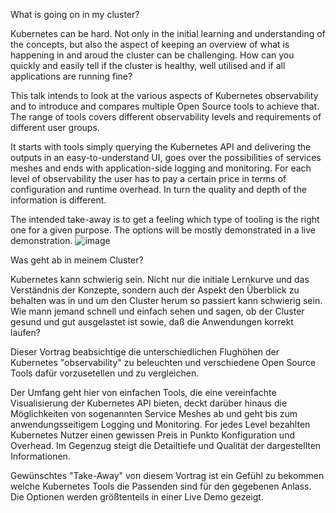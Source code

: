 What is going on in my cluster?

Kubernetes can be hard. Not only in the initial learning and understanding of the concepts, but also the aspect of keeping an overview of what is happening in and aroud the cluster can be challenging.
How can you quickly and easily tell if the cluster is healthy, well utilised and if all applications are running fine?

This talk intends to look at the various aspects of Kubernetes observability and to introduce and compares multiple Open Source tools to achieve that.
The range of tools covers different observability levels and requirements of different user groups.

It starts with tools simply querying the Kubernetes API and delivering the outputs in an easy-to-understand UI, goes over the possibilities of services meshes and ends with application-side logging and monitoring.
For each level of observability the user has to pay a certain price in terms of configuration and runtime overhead. In turn the quality and depth of the information is different.

The intended take-away is to get a feeling which type of tooling is the right one for a given purpose.
The options will be mostly demonstrated in a live demonstration.
![image](https://user-images.githubusercontent.com/11751587/111759122-91113880-889d-11eb-9166-7349f0cc32b2.png)

Was geht ab in meinem Cluster?

Kubernetes kann schwierig sein. Nicht nur die initiale Lernkurve und das Verständnis der Konzepte, sondern auch der Aspekt den Überblick zu behalten was in und um den Cluster herum so passiert kann schwierig sein. Wie mann jemand schnell und einfach sehen und sagen, ob der Cluster gesund und gut ausgelastet ist sowie, daß die Anwendungen korrekt laufen?

Dieser Vortrag beabsichtige die unterschiedlichen Flughöhen der Kubernetes "observability" zu beleuchten und verschiedene Open Source Tools dafür vorzusetellen und zu vergleichen.

Der Umfang geht hier von einfachen Tools, die eine vereinfachte Visualisierung der Kubernetes API bieten, deckt darüber hinaus die Möglichkeiten von sogenannten Service Meshes ab und geht bis zum anwendungsseitigem Logging und Monitoring.
For jedes Level bezahlten Kubernetes Nutzer einen gewissen Preis in Punkto Konfiguration und Overhead. Im Gegenzug steigt die Detailtiefe und Qualität der dargestellten Informationen.

Gewünschtes "Take-Away" von diesem Vortrag ist ein Gefühl zu bekommen welche Kubernetes Tools die Passenden sind für den gegebenen Anlass.
Die Optionen werden größtenteils in einer Live Demo gezeigt.

